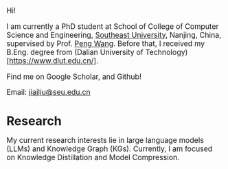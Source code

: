 [//]: # (# About Me)

<div class='paper-box-text' style="font-size: larger;" markdown="1">
Hi!

I am currently a PhD student at School of College of Computer Science and Engineering, [Southeast University](https://www.seu.edu.cn/), Nanjing, China, supervised by Prof. [Peng Wang](https://cse.seu.edu.cn/2023/1024/c23024a469544/page.htm). Before that, I received my B.Eng. degree from (Dalian University of Technology)[https://www.dlut.edu.cn/].

Find me on Google Scholar, and Github!

Email: jiajliu@seu.edu.cn

[//]: # (In my free time, I enjoy swimming, playing board games, and photography. Additionally, I occasionally post random thoughts on [Zhihu]&#40;https://www.zhihu.com/people/cautious-56&#41;.)

[//]: # (📢 I am expected to graduate in 2025. If you have any suitable job recommendations, please feel free to contact me.)

</div>

# Research
<div class='paper-box-text' style="font-size: larger;" markdown="1">
My current research interests lie in large language models (LLMs) and Knowledge Graph (KGs). 
Currently, I am focused on Knowledge Distillation and Model Compression.
</div>
